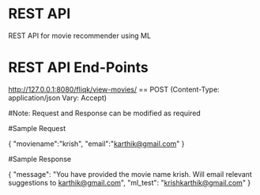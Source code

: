 # REST API

REST API for movie recommender using ML


# REST API End-Points

http://127.0.0.1:8080/fliqk/view-movies/   == POST
(Content-Type: application/json  Vary: Accept)

#Note: Request and Response can be modified as required

#Sample Request

{
"moviename":"krish",
"email":"karthik@gmail.com"
}

#Sample Response

{
    "message": "You have provided the movie name krish. Will email relevant suggestions to karthik@gmail.com",
    "ml_test": "krishkarthik@gmail.com"
}
